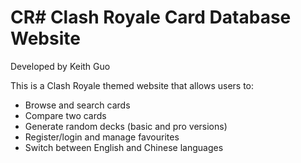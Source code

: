 # CR# Clash Royale Card Database Website  
Developed by Keith Guo  

This is a Clash Royale themed website that allows users to:  
- Browse and search cards  
- Compare two cards  
- Generate random decks (basic and pro versions)  
- Register/login and manage favourites  
- Switch between English and Chinese languages 